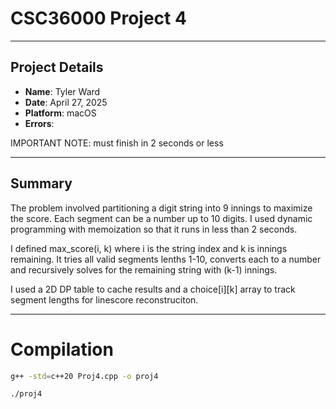 # CSC36000 Project 4
---
## Project Details

- **Name**: Tyler Ward  
- **Date**: April 27, 2025  
- **Platform**: macOS 
- **Errors**: 

IMPORTANT NOTE: must finish in 2 seconds or less

---

## Summary
The problem involved partitioning a digit string into 9 innings to maximize the score. Each segment can be a number up to 10 digits. I used dynamic programming with memoization so that it runs in less than 2 seconds. 

I defined max_score(i, k) where i is the string index and k is innings remaining. It tries all valid segments lenths 1-10, converts each to a number and recursively solves for the remaining string with (k-1) innings. 

I used a 2D DP table to cache results and a choice[i][k] array to track segment lengths for linescore reconstruciton. 

---

# Compilation
```bash
g++ -std=c++20 Proj4.cpp -o proj4

./proj4 

```